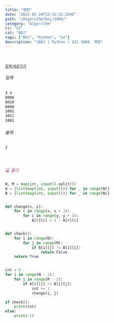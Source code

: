 ```yaml
---
title: "행렬"
date: "2021-02-24T15:32:32.169Z"
path: "/Algorithm/boj/1080/"
category: "Algorithm"
ci: "S2"
cat: "BOJ"
tags: ["BOJ", "Python", "S2"]
description: "[BOJ | Python | S2] 1080. 행렬"
---
```


<br />

<a href="https://www.acmicpc.net/problem/1080"><small>문제 바로가기</small></a>

###### 입력

```sh
3 4
0000
0010
0000
1001
1011
1001
```

###### 출력

```sh
2
```

<br />

##### <h5 style="color:#C587AE;">💻 풀이</h5>

```python
N, M = map(int, input().split())
A = [list(map(int, input())) for _ in range(N)]
B = [list(map(int, input())) for _ in range(N)]


def change(x, y):
    for r in range(x, x + 3):
        for c in range(y, y + 3):
            A[r][c] = 1 - A[r][c]


def check():
    for i in range(N):
        for j in range(M):
            if A[i][j] != B[i][j]:
                return False
    return True


cnt = 0
for i in range(N - 2):
    for j in range(M - 2):
        if A[i][j] != B[i][j]:
            cnt += 1
            change(i, j)

if check():
    print(cnt)
else:
    print(-1)
```

